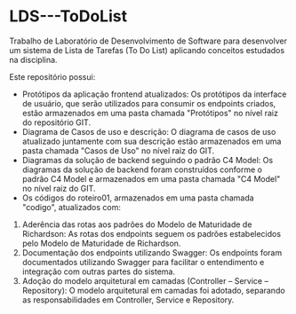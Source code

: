 # LDS---ToDoList
Trabalho de Laboratório de Desenvolvimento de Software para desenvolver um sistema de Lista de Tarefas (To Do List) aplicando conceitos estudados na disciplina.

Este repositório possui:
* Protótipos da aplicação frontend atualizados: Os protótipos da interface de usuário, que serão utilizados para consumir os endpoints criados, estão armazenados em uma pasta chamada "Protótipos" no nível raiz do repositório GIT.
* Diagrama de Casos de uso e descrição: O diagrama de casos de uso atualizado juntamente com sua descrição estão armazenados em uma pasta chamada "Casos de Uso" no nível raiz do GIT.
* Diagramas da solução de backend seguindo o padrão C4 Model: Os diagramas da solução de backend foram construídos conforme o padrão C4 Model e armazenados em uma pasta chamada "C4 Model" no nível raiz do GIT.
* Os códigos do roteiro01, armazenados em uma pasta chamada "codigo", atualizados com:
1) Aderência das rotas aos padrões do Modelo de Maturidade de Richardson: As rotas dos endpoints seguem os padrões estabelecidos pelo Modelo de Maturidade de Richardson.
2) Documentação dos endpoints utilizando Swagger: Os endpoints foram documentados utilizando Swagger para facilitar o entendimento e integração com outras partes do sistema.
3) Adoção do modelo arquitetural em camadas (Controller – Service – Repository): O modelo arquitetural em camadas foi adotado, separando as responsabilidades em Controller, Service e Repository.
